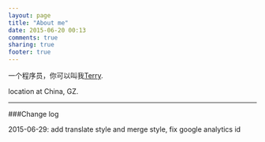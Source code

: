 ```yaml
---
layout: page
title: "About me"
date: 2015-06-20 00:13
comments: true
sharing: true
footer: true
---
```



一个程序员，你可以叫我[Terry](https://github.com/icai). 

<i class="fa fa-map-marker fa-lg"></i><span class="sr-only">location at</span> China, GZ.


-------



###Change log


2015-06-29:  add translate style and merge style, fix google analytics id




